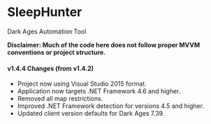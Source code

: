 # SleepHunter
Dark Ages Automation Tool

**Disclaimer: Much of the code here does not follow proper MVVM conventions or project structure.**

#### v1.4.4 Changes (from v1.4.2)

- Project now using Visual Studio 2015 format.
- Application now targets .NET Framework 4.6 and higher.
- Removed all map restrictions.
- Improved .NET Framework detection for versions 4.5 and higher.
- Updated client version defaults for Dark Ages 7.39.
